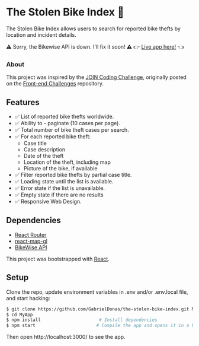The Stolen Bike Index 🚴
=======================
The Stolen Bike Index allows users to search for reported bike thefts by location and incident details. 

⚠️ Sorry, the Bikewise API is down. I'll fix it soon! ⚠️ 
👉 [Live  app here!](https://cranky-jennings-7f670a.netlify.app/) 👈

### About
This project was inspired by the [JOIN Coding Challenge](https://github.com/join-com/coding-challenge-frontend-react), originally posted on the [Front-end Challenges](https://github.com/felipefialho/frontend-challenges) repository.

## Features

- ✅ List of reported bike thefts worldwide.
- ✅ Ability to - paginate (10 cases per page).
- ✅ Total number of bike theft cases per search.
- ✅ For each reported bike theft:
  -  Case title
  -  Case description
  -  Date of the theft
  -  Location of the theft, including map
  -  Picture of the bike, if available
- ✅ Filter reported bike thefts by partial case title.
- ✅ Loading state until the list is available.
- ✅ Error state if the list is unavailable.
- ✅ Empty state if there are no results
- ✅ Responsive Web Design.


## Dependencies
- [React Router](https://reactrouter.com/)
- [react-map-gl](https://visgl.github.io/react-map-gl/)
- [BikeWise API](https://www.bikewise.org/documentation/api_v2)

This project was bootstrapped with [React](https://github.com/facebook/create-react-app).

## Setup
 Clone the repo, update environment variables in .env and/or .env.local file, and start hacking:
 ```bash
$ git clone https://github.com/GabrielDonas/the-stolen-bike-index.git MyApp
$ cd MyApp
$ npm install                      # Install dependencies
$ npm start                       # Compile the app and opens it in a browser with "live reload"
```
Then open http://localhost:3000/ to see the app.

